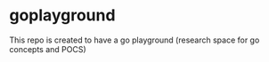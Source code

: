 # goplayground
This repo is created to have a go playground (research space for go concepts and POCS)
